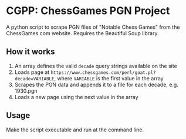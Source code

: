 # CGPP: ChessGames PGN Project

A python script to scrape PGN files of "Notable Chess Games" from the ChessGames.com website. Requires the Beautiful Soup library.

## How it works

1. An array defines the valid ```decade``` query strings available on the site
2. Loads page at ```https://www.chessgames.com/perl/goat.pl?decade=VARIABLE```, where ```VARIABLE``` is the first value in the array
3. Scrapes the PGN data and appends it to a file for each decade, e.g. 1930.pgn
4. Loads a new page using the next value in the array

## Usage

Make the script executable and run at the command line.
